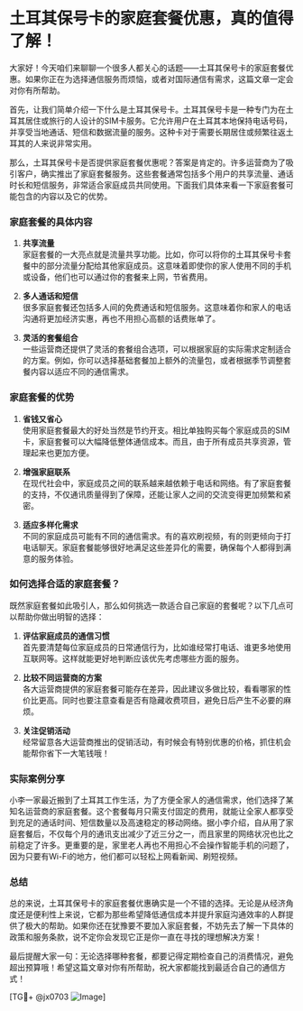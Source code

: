 # 土耳其保号卡的家庭套餐优惠，真的值得了解！

大家好！今天咱们来聊聊一个很多人都关心的话题——土耳其保号卡的家庭套餐优惠。如果你正在为选择通信服务而烦恼，或者对国际通信有需求，这篇文章一定会对你有所帮助。

首先，让我们简单介绍一下什么是土耳其保号卡。土耳其保号卡是一种专门为在土耳其居住或旅行的人设计的SIM卡服务。它允许用户在土耳其本地保持电话号码，并享受当地通话、短信和数据流量的服务。这种卡对于需要长期居住或频繁往返土耳其的人来说非常实用。

那么，土耳其保号卡是否提供家庭套餐优惠呢？答案是肯定的。许多运营商为了吸引客户，确实推出了家庭套餐服务。这些套餐通常包括多个用户的共享流量、通话时长和短信服务，非常适合家庭成员共同使用。下面我们具体来看一下家庭套餐可能包含的内容以及它的优势。

### 家庭套餐的具体内容

1. **共享流量**  
   家庭套餐的一大亮点就是流量共享功能。比如，你可以将你的土耳其保号卡套餐中的部分流量分配给其他家庭成员。这意味着即使你的家人使用不同的手机或设备，他们也可以通过你的套餐来上网，节省费用。

2. **多人通话和短信**  
   很多家庭套餐还包括多人间的免费通话和短信服务。这意味着你和家人的电话沟通将更加经济实惠，再也不用担心高额的话费账单了。

3. **灵活的套餐组合**  
   一些运营商还提供了灵活的套餐组合选项，可以根据家庭的实际需求定制适合的方案。例如，你可以选择基础套餐加上额外的流量包，或者根据季节调整套餐内容以适应不同的通信需求。

### 家庭套餐的优势

1. **省钱又省心**  
   使用家庭套餐最大的好处当然是节约开支。相比单独购买每个家庭成员的SIM卡，家庭套餐可以大幅降低整体通信成本。而且，由于所有成员共享资源，管理起来也更加方便。

2. **增强家庭联系**  
   在现代社会中，家庭成员之间的联系越来越依赖于电话和网络。有了家庭套餐的支持，不仅通讯质量得到了保障，还能让家人之间的交流变得更加频繁和紧密。

3. **适应多样化需求**  
   不同的家庭成员可能有不同的通信需求。有的喜欢刷视频，有的则更倾向于打电话聊天。家庭套餐能够很好地满足这些差异化的需要，确保每个人都得到满意的服务体验。

### 如何选择合适的家庭套餐？

既然家庭套餐如此吸引人，那么如何挑选一款适合自己家庭的套餐呢？以下几点可以帮助你做出明智的选择：

1. **评估家庭成员的通信习惯**  
   首先要清楚每位家庭成员的日常通信行为，比如谁经常打电话、谁更多地使用互联网等。这样就能更好地判断应该优先考虑哪些方面的服务。

2. **比较不同运营商的方案**  
   各大运营商提供的家庭套餐可能存在差异，因此建议多做比较，看看哪家的性价比更高。同时也要注意查看是否有隐藏收费项目，避免日后产生不必要的麻烦。

3. **关注促销活动**  
   经常留意各大运营商推出的促销活动，有时候会有特别优惠的价格，抓住机会能帮你省下一大笔钱哦！

### 实际案例分享

小李一家最近搬到了土耳其工作生活，为了方便全家人的通信需求，他们选择了某知名运营商的家庭套餐。这个套餐每月只需支付固定的费用，就能让全家人都享受到充足的通话时间、短信数量以及高速稳定的移动网络。据小李介绍，自从用了家庭套餐后，不仅每个月的通讯支出减少了近三分之一，而且家里的网络状况也比之前稳定了许多。更重要的是，家里老人再也不用担心不会操作智能手机的问题了，因为只要有Wi-Fi的地方，他们都可以轻松上网看新闻、刷短视频。

### 总结

总的来说，土耳其保号卡的家庭套餐优惠确实是一个不错的选择。无论是从经济角度还是便利性上来说，它都为那些希望降低通信成本并提升家庭沟通效率的人群提供了极大的帮助。如果你还在犹豫要不要加入家庭套餐，不妨先去了解一下具体的政策和服务条款，说不定你会发现它正是你一直在寻找的理想解决方案！

最后提醒大家一句：无论选择哪种套餐，都要记得定期检查自己的消费情况，避免超出预算哦！希望这篇文章对你有所帮助，祝大家都能找到最适合自己的通信方式！

[TG💪+ @jx0703 ![Image](https://github.com/user-attachments/assets/dbca1d08-cadb-493c-b0ec-ad6f7a83f270)]